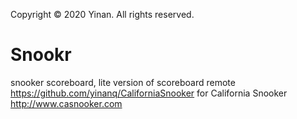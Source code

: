 Copyright © 2020 Yinan. All rights reserved.
# Snookr
 snooker scoreboard, lite version of scoreboard remote https://github.com/yinanq/CaliforniaSnooker for California Snooker http://www.casnooker.com

